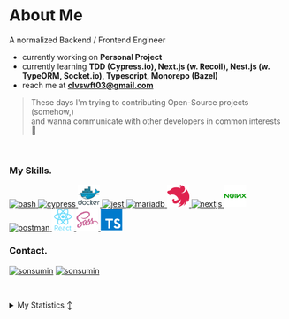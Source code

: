 # About Me

A normalized Backend / Frontend Engineer

- currently working on **Personal Project**
- currently learning **TDD (Cypress.io), Next.js (w. Recoil), Nest.js (w. TypeORM, Socket.io), Typescript, Monorepo (Bazel)**
- reach me at **clvswft03@gmail.com**

> These days I'm trying to contributing Open-Source projects (somehow,)\
> and wanna communicate with other developers in common interests 💬

&nbsp;

<h3 align="left">My Skills.</h3>
<p align="left"> <a href="https://www.gnu.org/software/bash/" target="_blank" rel="noreferrer"> <img src="https://www.vectorlogo.zone/logos/gnu_bash/gnu_bash-icon.svg" alt="bash" width="40" height="40"/> </a> <a href="https://www.cypress.io" target="_blank" rel="noreferrer"> <img src="https://raw.githubusercontent.com/simple-icons/simple-icons/6e46ec1fc23b60c8fd0d2f2ff46db82e16dbd75f/icons/cypress.svg" alt="cypress" width="40" height="40"/> </a> <a href="https://www.docker.com/" target="_blank" rel="noreferrer"> <img src="https://raw.githubusercontent.com/devicons/devicon/master/icons/docker/docker-original-wordmark.svg" alt="docker" width="40" height="40"/> </a> <a href="https://jestjs.io" target="_blank" rel="noreferrer"> <img src="https://www.vectorlogo.zone/logos/jestjsio/jestjsio-icon.svg" alt="jest" width="40" height="40"/> </a> <a href="https://mariadb.org/" target="_blank" rel="noreferrer"> <img src="https://www.vectorlogo.zone/logos/mariadb/mariadb-icon.svg" alt="mariadb" width="40" height="40"/> </a> <a href="https://nestjs.com/" target="_blank" rel="noreferrer"> <img src="https://raw.githubusercontent.com/devicons/devicon/master/icons/nestjs/nestjs-plain.svg" alt="nestjs" width="40" height="40"/> </a> <a href="https://nextjs.org/" target="_blank" rel="noreferrer"> <img src="https://cdn.worldvectorlogo.com/logos/nextjs-2.svg" alt="nextjs" width="40" height="40"/> </a> <a href="https://www.nginx.com" target="_blank" rel="noreferrer"> <img src="https://raw.githubusercontent.com/devicons/devicon/master/icons/nginx/nginx-original.svg" alt="nginx" width="40" height="40"/> </a> <a href="https://postman.com" target="_blank" rel="noreferrer"> <img src="https://www.vectorlogo.zone/logos/getpostman/getpostman-icon.svg" alt="postman" width="40" height="40"/> </a> <a href="https://reactjs.org/" target="_blank" rel="noreferrer"> <img src="https://raw.githubusercontent.com/devicons/devicon/master/icons/react/react-original-wordmark.svg" alt="react" width="40" height="40"/> </a> <a href="https://sass-lang.com" target="_blank" rel="noreferrer"> <img src="https://raw.githubusercontent.com/devicons/devicon/master/icons/sass/sass-original.svg" alt="sass" width="40" height="40"/> </a> <a href="https://www.typescriptlang.org/" target="_blank" rel="noreferrer"> <img src="https://raw.githubusercontent.com/devicons/devicon/master/icons/typescript/typescript-original.svg" alt="typescript" width="40" height="40"/> </a> </p>

<h3 align="left">Contact.</h3>
<p align="left"> <a href="https://linkedin.com/in/sonsumin" target="blank"><img align="center" src="https://raw.githubusercontent.com/rahuldkjain/github-profile-readme-generator/master/src/images/icons/Social/github.svg" alt="sonsumin" height="30" width="40" /></a> <a href="https://linkedin.com/in/sonsumin" target="blank"><img align="center" src="https://raw.githubusercontent.com/rahuldkjain/github-profile-readme-generator/master/src/images/icons/Social/linked-in-alt.svg" alt="sonsumin" height="30" width="40" /></a>
</p>

&nbsp;

<details>
 <summary>My Statistics ↕️</summary>

<!--START_SECTION:waka-->
![Code Time](http://img.shields.io/badge/Code%20Time-435%20hrs%2043%20mins-blue)

![Profile Views](http://img.shields.io/badge/Profile%20Views-227-blue)

**🐱 My GitHub Data** 

> 🏆 560 Contributions in the Year 2022
 > 
> 📦 12.5 MB Used in GitHub's Storage 
 > 
> 💼 Opted to Hire
 > 
> 📜 266 Public Repositories 
 > 
> 🔑 98 Private Repositories  
 > 
**I'm a Night 🦉** 

```text
🌞 Morning    14 commits     ██░░░░░░░░░░░░░░░░░░░░░░░   11.29% 
🌆 Daytime    35 commits     ███████░░░░░░░░░░░░░░░░░░   28.23% 
🌃 Evening    37 commits     ███████░░░░░░░░░░░░░░░░░░   29.84% 
🌙 Night      38 commits     ███████░░░░░░░░░░░░░░░░░░   30.65%

```
📅 **I'm Most Productive on Wednesday** 

```text
Monday       12 commits     ██░░░░░░░░░░░░░░░░░░░░░░░   9.68% 
Tuesday      2 commits      ░░░░░░░░░░░░░░░░░░░░░░░░░   1.61% 
Wednesday    37 commits     ███████░░░░░░░░░░░░░░░░░░   29.84% 
Thursday     35 commits     ███████░░░░░░░░░░░░░░░░░░   28.23% 
Friday       20 commits     ████░░░░░░░░░░░░░░░░░░░░░   16.13% 
Saturday     14 commits     ██░░░░░░░░░░░░░░░░░░░░░░░   11.29% 
Sunday       4 commits      ░░░░░░░░░░░░░░░░░░░░░░░░░   3.23%

```


📊 **This Week I Spent My Time On** 

```text
⌚︎ Time Zone: Asia/Seoul

💬 Programming Languages: 
Other                    29 hrs 28 mins      █████████████░░░░░░░░░░░░   54.44% 
TypeScript               18 hrs 20 mins      ████████░░░░░░░░░░░░░░░░░   33.89% 
JSON                     2 hrs 46 mins       █░░░░░░░░░░░░░░░░░░░░░░░░   5.11% 
SCSS                     2 hrs 13 mins       █░░░░░░░░░░░░░░░░░░░░░░░░   4.11% 
JavaScript               37 mins             ░░░░░░░░░░░░░░░░░░░░░░░░░   1.17%

🔥 Editors: 
Browser                  28 hrs 42 mins      █████████████░░░░░░░░░░░░   53.02% 
VS Code                  25 hrs 13 mins      ███████████░░░░░░░░░░░░░░   46.6% 
Neovim                   12 mins             ░░░░░░░░░░░░░░░░░░░░░░░░░   0.38%

💻 Operating System: 
Linux                    51 hrs 13 mins      ███████████████████████░░   94.61% 
Windows                  2 hrs 54 mins       █░░░░░░░░░░░░░░░░░░░░░░░░   5.39%

```

**I Mostly Code in JavaScript** 

```text
JavaScript               19 repos            ██████░░░░░░░░░░░░░░░░░░░   25.0% 
TypeScript               18 repos            ██████░░░░░░░░░░░░░░░░░░░   23.68% 
Shell                    9 repos             ███░░░░░░░░░░░░░░░░░░░░░░   11.84% 
CSS                      7 repos             ██░░░░░░░░░░░░░░░░░░░░░░░   9.21% 
Python                   6 repos             ██░░░░░░░░░░░░░░░░░░░░░░░   7.89%

```


**Timeline**

![Chart not found](https://raw.githubusercontent.com/todaypp/todaypp/master/charts/bar_graph.png) 


 Last Updated on 15/02/2022 02:54:14 UTC
<!--END_SECTION:waka-->
</details>
